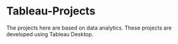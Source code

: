 # Tableau-Projects
The projects here are based on data analytics. These projects are developed using Tableau Desktop.
